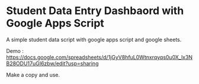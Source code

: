# Student Data Entry Dashbaord with Google Apps Script
A simple student data script with google apps script and google sheets.

Demo : https://docs.google.com/spreadsheets/d/1jGyV8hfuL0Wtnxrqyqs0u0X_lx3NB28ODU17uGI6zbw/edit?usp=sharing

Make a copy and use.
